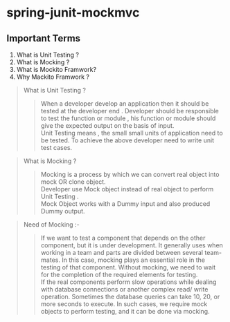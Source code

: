 # spring-junit-mockmvc

Important Terms
----
1. What is Unit Testing ?
2. What is Mocking ?
3. What is Mockito Framwork?
4. Why Mackito Framwork ?

>What is Unit Testing ?
>> When a developer develop an application then it should be tested at the developer end . Developer should be responsible to test the function or module ,
 his function or module should give the expected output on the basis of input.</br>
>> Unit Testing means , the small small units of application need to be tested.
>> To achieve the above developer need to write unit test cases.</br>

> What is Mocking ?
>> Mocking is a process by which we can convert real object into mock OR clone object.</br>
>> Developer use Mock object instead of real object to perform Unit Testing .</br>
>> Mock Object works with a Dummy input and also produced Dummy output.</br>

> Need of Mocking :- 
>> If we want to test a component that depends on the other component, but it is under development. It generally uses when working in a team and parts are divided between several team-mates. In this case, mocking plays an essential role in the testing of that component. Without mocking, we need to wait for the completion of the required elements for testing.</br>
>> If the real components perform slow operations while dealing with database connections or another complex read/ write operation. Sometimes the database queries can take 10, 20, or more seconds to execute. In such cases, we require mock objects to perform testing, and it can be done via mocking.</br>
>> 
